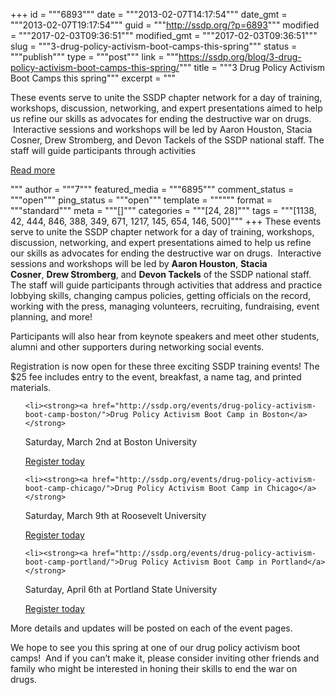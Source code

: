 +++
id = """6893"""
date = """2013-02-07T14:17:54"""
date_gmt = """2013-02-07T19:17:54"""
guid = """http://ssdp.org/?p=6893"""
modified = """2017-02-03T09:36:51"""
modified_gmt = """2017-02-03T09:36:51"""
slug = """3-drug-policy-activism-boot-camps-this-spring"""
status = """publish"""
type = """post"""
link = """https://ssdp.org/blog/3-drug-policy-activism-boot-camps-this-spring/"""
title = """3 Drug Policy Activism Boot Camps this spring"""
excerpt = """<p>These events serve to unite the SSDP chapter network for a day of training, workshops, discussion, networking, and expert presentations aimed to help us refine our skills as advocates for ending the destructive war on drugs.  Interactive sessions and workshops will be led by Aaron Houston, Stacia Cosner, Drew Stromberg, and Devon Tackels of the SSDP national staff. The staff will guide participants through activities</p>
<div class="h10"></div>
<p><a class="more-link2 flat" href="https://ssdp.org/blog/3-drug-policy-activism-boot-camps-this-spring/">Read more</a></p>
"""
author = """7"""
featured_media = """6895"""
comment_status = """open"""
ping_status = """open"""
template = """"""
format = """standard"""
meta = """[]"""
categories = """[24, 28]"""
tags = """[1138, 42, 444, 846, 388, 349, 671, 1217, 145, 654, 146, 500]"""
+++
These events serve to unite the SSDP chapter network for a day of training, workshops, discussion, networking, and expert presentations aimed to help us refine our skills as advocates for ending the destructive war on drugs.  Interactive sessions and workshops will be led by <strong>Aaron Houston</strong>, <strong>Stacia Cosner</strong>, <strong>Drew Stromberg</strong>, and <strong>Devon Tackels</strong> of the SSDP national staff. The staff will guide participants through activities that address and practice lobbying skills, changing campus policies, getting officials on the record, working with the press, managing volunteers, recruiting, fundraising, event planning, and more!



Participants will also hear from keynote speakers and meet other students, alumni and other supporters during networking social events.



Registration is now open for these three exciting SSDP training events! The $25 fee includes entry to the event, breakfast, a name tag, and printed materials.

<ul>

	<li><strong><a href="http://ssdp.org/events/drug-policy-activism-boot-camp-boston/">Drug Policy Activism Boot Camp in Boston</a></strong>

Saturday, March 2nd at Boston University

<a href="https://salsa.democracyinaction.org/o/1259/p/salsa/event/common/public/?event_KEY=76899">Register today</a></li>

</ul>

<ul>

	<li><strong><a href="http://ssdp.org/events/drug-policy-activism-boot-camp-chicago/">Drug Policy Activism Boot Camp in Chicago</a></strong>

Saturday, March 9th at Roosevelt University

<a href="https://salsa.democracyinaction.org/o/1259/p/salsa/event/common/public/?event_KEY=79257">Register today</a></li>

</ul>

<ul>

	<li><strong><a href="http://ssdp.org/events/drug-policy-activism-boot-camp-portland/">Drug Policy Activism Boot Camp in Portland</a></strong>

Saturday, April 6th at Portland State University

<a href="https://salsa.democracyinaction.org/o/1259/p/salsa/event/common/public/?event_KEY=79259">Register today</a></li>

</ul>

More details and updates will be posted on each of the event pages.



We hope to see you this spring at one of our drug policy activism boot camps!  And if you can&#8217;t make it, please consider inviting other friends and family who might be interested in honing their skills to end the war on drugs.



&nbsp;
